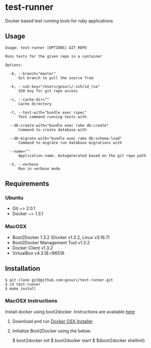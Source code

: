 # test-runner

Docker based test running tools for ruby applications

## Usage

    Usage: test-runner [OPTIONS] GIT_REPO

    Runs tests for the given repo in a container

    Options:

      -b, --branch="master"
          Git branch to pull the source from

      -k, --ssh-key="/Users/gosuri/.ssh/id_rsa"
          SSH key for git repo access

      -c, --cache-dir=""
          Cache directory

      -t, --test-with="bundle exec rspec"
          Test command running tests with

      --db-create-with="bundle exec rake db:create"
          Command to create database with

      --db-migrate-with="bundle exec rake db:schema:load"
          Command to migrate run database migrations with

      --name=""
          Application name. Autogenerated based on the git repo path

      -V, --verbose
          Run in verbose mode

## Requirements

### Ubuntu

* Git ~> 2.0.1
* Docker ~> 1.3.1

### MacOSX

* Boot2Docker 1.3.2 (Docker v1.3.2, Linux v3.16.7)
* Boot2Docker Management Tool v1.3.2
* Docker Client v1.3.2
* VirtualBox v4.3.18-r96516

## Installation

    $ git clone git@github.com:gosuri/test-runner.git
    $ cd test-runner
    $ make install

### MacOSX Instructions

Install docker using boot2docker. Instructions are available [here](http://docs.docker.com/installation/mac/)

1. Download and run [Docker OSX Installer](http://docs.docker.com/installation/mac/)
2. Initialize Boot2Docker using the below:

    $ boot2docker init
    $ boot2docker start
    $ $(boot2docker shellinit)
